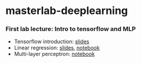 # masterlab-deeplearning

### First lab lecture: Intro to tensorflow and MLP
* Tensorflow introduction: [slides](tensorflow_intro.pdf)
* Linear regression: [slides](linear_regression/tensorflow_regression.pdf), [notebook](tensorflow_linear_regression.ipynb)
* Multi-layer perceptron: [notebook](mlp_income/mlp_imcome.ipynb)
